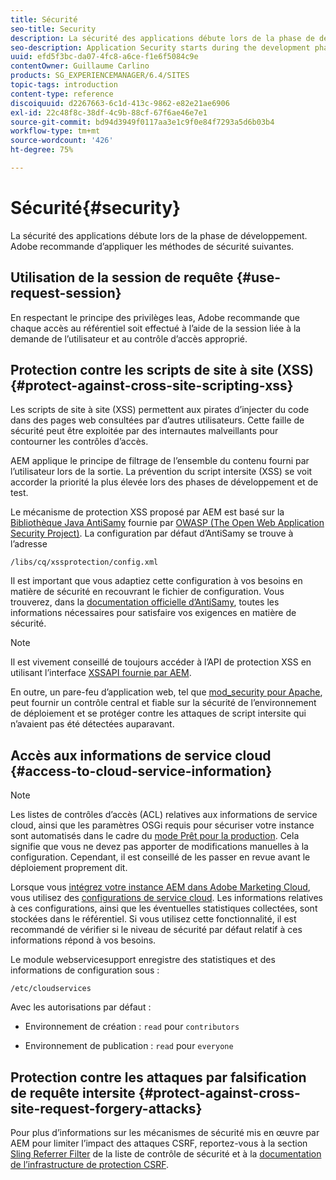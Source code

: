 ```yaml
---
title: Sécurité
seo-title: Security
description: La sécurité des applications débute lors de la phase de développement.
seo-description: Application Security starts during the development phase
uuid: efd5f3bc-da07-4fc8-a6ce-f1e6f5084c9e
contentOwner: Guillaume Carlino
products: SG_EXPERIENCEMANAGER/6.4/SITES
topic-tags: introduction
content-type: reference
discoiquuid: d2267663-6c1d-413c-9862-e82e21ae6906
exl-id: 22c48f8c-38df-4c9b-88cf-67f6ae46e7e1
source-git-commit: bd94d3949f0117aa3e1c9f0e84f7293a5d6b03b4
workflow-type: tm+mt
source-wordcount: '426'
ht-degree: 75%

---
```


# Sécurité{#security}

La sécurité des applications débute lors de la phase de développement. Adobe recommande d’appliquer les méthodes de sécurité suivantes.

## Utilisation de la session de requête {#use-request-session}

En respectant le principe des privilèges leas, Adobe recommande que chaque accès au référentiel soit effectué à l’aide de la session liée à la demande de l’utilisateur et au contrôle d’accès approprié.

## Protection contre les scripts de site à site (XSS) {#protect-against-cross-site-scripting-xss}

Les scripts de site à site (XSS) permettent aux pirates d’injecter du code dans des pages web consultées par d’autres utilisateurs. Cette faille de sécurité peut être exploitée par des internautes malveillants pour contourner les contrôles d’accès.

AEM applique le principe de filtrage de l’ensemble du contenu fourni par l’utilisateur lors de la sortie. La prévention du script intersite (XSS) se voit accorder la priorité la plus élevée lors des phases de développement et de test.

Le mécanisme de protection XSS proposé par AEM est basé sur la [Bibliothèque Java AntiSamy](https://www.owasp.org/index.php/Category:OWASP_AntiSamy_Project) fournie par [OWASP (The Open Web Application Security Project)](https://www.owasp.org/). La configuration par défaut d’AntiSamy se trouve à l’adresse

`/libs/cq/xssprotection/config.xml`

Il est important que vous adaptiez cette configuration à vos besoins en matière de sécurité en recouvrant le fichier de configuration. Vous trouverez, dans la [documentation officielle d’AntiSamy](https://www.owasp.org/index.php/Category:OWASP_AntiSamy_Project), toutes les informations nécessaires pour satisfaire vos exigences en matière de sécurité.

>[!NOTE]
>
>Il est vivement conseillé de toujours accéder à l’API de protection XSS en utilisant l’interface [XSSAPI fournie par AEM](https://helpx.adobe.com/experience-manager/6-4/sites/developing/using/reference-materials/javadoc/com/adobe/granite/xss/XSSAPI.html).

En outre, un pare-feu d’application web, tel que [mod_security pour Apache](https://www.modsecurity.org), peut fournir un contrôle central et fiable sur la sécurité de l’environnement de déploiement et se protéger contre les attaques de script intersite qui n’avaient pas été détectées auparavant.

## Accès aux informations de service cloud {#access-to-cloud-service-information}

>[!NOTE]
>
>Les listes de contrôles d’accès (ACL) relatives aux informations de service cloud, ainsi que les paramètres OSGi requis pour sécuriser votre instance sont automatisés dans le cadre du [mode Prêt pour la production](/help/sites-administering/production-ready.md). Cela signifie que vous ne devez pas apporter de modifications manuelles à la configuration. Cependant, il est conseillé de les passer en revue avant le déploiement proprement dit.

Lorsque vous [intégrez votre instance AEM dans Adobe Marketing Cloud](/help/sites-administering/marketing-cloud.md), vous utilisez des [configurations de service cloud](/help/sites-developing/extending-cloud-config.md). Les informations relatives à ces configurations, ainsi que les éventuelles statistiques collectées, sont stockées dans le référentiel. Si vous utilisez cette fonctionnalité, il est recommandé de vérifier si le niveau de sécurité par défaut relatif à ces informations répond à vos besoins.

Le module webservicesupport enregistre des statistiques et des informations de configuration sous :

`/etc/cloudservices`

Avec les autorisations par défaut :

* Environnement de création : `read` pour `contributors`

* Environnement de publication : `read` pour `everyone`

## Protection contre les attaques par falsification de requête intersite {#protect-against-cross-site-request-forgery-attacks}

Pour plus d’informations sur les mécanismes de sécurité mis en œuvre par AEM pour limiter l’impact des attaques CSRF, reportez-vous à la section [Sling Referrer Filter](/help/sites-administering/security-checklist.md#protect-against-cross-site-request-forgery) de la liste de contrôle de sécurité et à la [documentation de l’infrastructure de protection CSRF](/help/sites-developing/csrf-protection.md).
